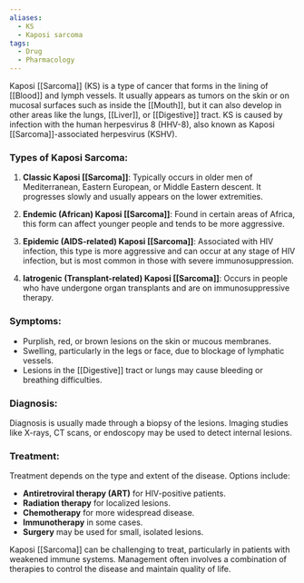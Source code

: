 ```yaml
---
aliases:
  - KS
  - Kaposi sarcoma
tags:
  - Drug
  - Pharmacology
---
```

Kaposi [[Sarcoma]] (KS) is a type of cancer that forms in the lining of [[Blood]] and lymph vessels. It usually appears as tumors on the skin or on mucosal surfaces such as inside the [[Mouth]], but it can also develop in other areas like the lungs, [[Liver]], or [[Digestive]] tract. KS is caused by infection with the human herpesvirus 8 (HHV-8), also known as Kaposi [[Sarcoma]]-associated herpesvirus (KSHV).

### Types of Kaposi Sarcoma:
1. **Classic Kaposi [[Sarcoma]]**: Typically occurs in older men of Mediterranean, Eastern European, or Middle Eastern descent. It progresses slowly and usually appears on the lower extremities.
   
2. **Endemic (African) Kaposi [[Sarcoma]]**: Found in certain areas of Africa, this form can affect younger people and tends to be more aggressive.

3. **Epidemic (AIDS-related) Kaposi [[Sarcoma]]**: Associated with HIV infection, this type is more aggressive and can occur at any stage of HIV infection, but is most common in those with severe immunosuppression.

4. **Iatrogenic (Transplant-related) Kaposi [[Sarcoma]]**: Occurs in people who have undergone organ transplants and are on immunosuppressive therapy.

### Symptoms:
- Purplish, red, or brown lesions on the skin or mucous membranes.
- Swelling, particularly in the legs or face, due to blockage of lymphatic vessels.
- Lesions in the [[Digestive]] tract or lungs may cause bleeding or breathing difficulties.

### Diagnosis:
Diagnosis is usually made through a biopsy of the lesions. Imaging studies like X-rays, CT scans, or endoscopy may be used to detect internal lesions.

### Treatment:
Treatment depends on the type and extent of the disease. Options include:
- **Antiretroviral therapy (ART)** for HIV-positive patients.
- **Radiation therapy** for localized lesions.
- **Chemotherapy** for more widespread disease.
- **Immunotherapy** in some cases.
- **Surgery** may be used for small, isolated lesions.

Kaposi [[Sarcoma]] can be challenging to treat, particularly in patients with weakened immune systems. Management often involves a combination of therapies to control the disease and maintain quality of life.